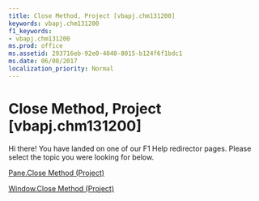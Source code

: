 ```yaml
---
title: Close Method, Project [vbapj.chm131200]
keywords: vbapj.chm131200
f1_keywords:
- vbapj.chm131200
ms.prod: office
ms.assetid: 293716eb-92e0-4040-8015-b124f6f1bdc1
ms.date: 06/08/2017
localization_priority: Normal
---
```



# Close Method, Project [vbapj.chm131200]

Hi there! You have landed on one of our F1 Help redirector pages. Please select the topic you were looking for below.

[Pane.Close Method (Project)](http://msdn.microsoft.com/library/9bd722fd-cd92-9d59-7cdb-9aa40911120a%28Office.15%29.aspx)

[Window.Close Method (Project)](http://msdn.microsoft.com/library/820f202b-d609-02e6-eff4-3368b9f93dd5%28Office.15%29.aspx)


